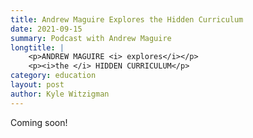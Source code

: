 ```yaml
---
title: Andrew Maguire Explores the Hidden Curriculum
date: 2021-09-15
summary: Podcast with Andrew Maguire
longtitle: |
    <p>ANDREW MAGUIRE <i> explores</i></p>
    <p><i>the </i> HIDDEN CURRICULUM</p>
category: education
layout: post
author: Kyle Witzigman
---
```


Coming soon!
